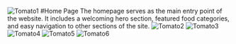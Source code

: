 ![Tomato1](https://github.com/user-attachments/assets/c9b159e4-5017-43a1-b31f-5a2a0c326192)
#Home Page
The homepage serves as the main entry point of the website. It includes a welcoming hero section, featured food categories, and easy navigation to other sections of the site.
![Tomato2](https://github.com/user-attachments/assets/baf4ca73-2216-4a6d-864a-03d2f3424095)
![Tomato3](https://github.com/user-attachments/assets/310d94fc-d9d6-453e-b7ae-dc15595d0bac)
![Tomato4](https://github.com/user-attachments/assets/d1f6807f-c6e5-446e-aef7-9bd8b65cc444)
![Tomato5](https://github.com/user-attachments/assets/077d3d72-634d-485f-973a-83e625e49034)
![Tomato6](https://github.com/user-attachments/assets/ebe7338f-f915-44e8-93cb-34d3891d19d4)

